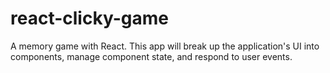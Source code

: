 # react-clicky-game
A memory game with React. This app will break up the application's UI into components, manage component state, and respond to user events.
